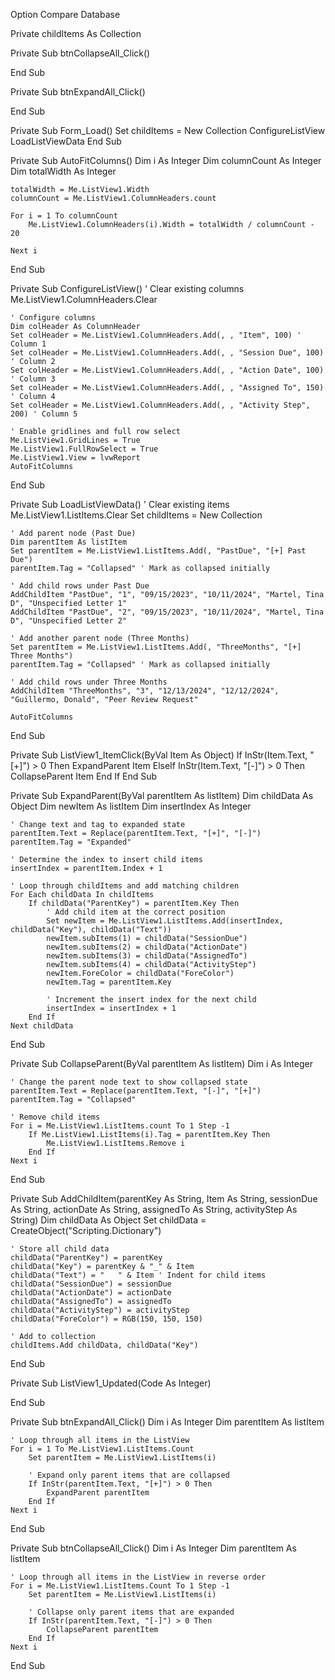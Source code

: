 Option Compare Database

Private childItems As Collection

Private Sub btnCollapseAll_Click()

End Sub

Private Sub btnExpandAll_Click()

End Sub

Private Sub Form_Load()
    Set childItems = New Collection
    ConfigureListView
    LoadListViewData
End Sub

Private Sub AutoFitColumns()
    Dim i As Integer
    Dim columnCount As Integer
    Dim totalWidth As Integer
    
    totalWidth = Me.ListView1.Width
    columnCount = Me.ListView1.ColumnHeaders.count
    
    For i = 1 To columnCount
        Me.ListView1.ColumnHeaders(i).Width = totalWidth / columnCount - 20

    Next i
End Sub

Private Sub ConfigureListView()
    ' Clear existing columns
    Me.ListView1.ColumnHeaders.Clear

    ' Configure columns
    Dim colHeader As ColumnHeader
    Set colHeader = Me.ListView1.ColumnHeaders.Add(, , "Item", 100) ' Column 1
    Set colHeader = Me.ListView1.ColumnHeaders.Add(, , "Session Due", 100) ' Column 2
    Set colHeader = Me.ListView1.ColumnHeaders.Add(, , "Action Date", 100) ' Column 3
    Set colHeader = Me.ListView1.ColumnHeaders.Add(, , "Assigned To", 150) ' Column 4
    Set colHeader = Me.ListView1.ColumnHeaders.Add(, , "Activity Step", 200) ' Column 5

    ' Enable gridlines and full row select
    Me.ListView1.GridLines = True
    Me.ListView1.FullRowSelect = True
    Me.ListView1.View = lvwReport
    AutoFitColumns
End Sub

Private Sub LoadListViewData()
    ' Clear existing items
    Me.ListView1.ListItems.Clear
    Set childItems = New Collection

    ' Add parent node (Past Due)
    Dim parentItem As listItem
    Set parentItem = Me.ListView1.ListItems.Add(, "PastDue", "[+] Past Due")
    parentItem.Tag = "Collapsed" ' Mark as collapsed initially

    ' Add child rows under Past Due
    AddChildItem "PastDue", "1", "09/15/2023", "10/11/2024", "Martel, Tina D", "Unspecified Letter 1"
    AddChildItem "PastDue", "2", "09/15/2023", "10/11/2024", "Martel, Tina D", "Unspecified Letter 2"

    ' Add another parent node (Three Months)
    Set parentItem = Me.ListView1.ListItems.Add(, "ThreeMonths", "[+] Three Months")
    parentItem.Tag = "Collapsed" ' Mark as collapsed initially

    ' Add child rows under Three Months
    AddChildItem "ThreeMonths", "3", "12/13/2024", "12/12/2024", "Guillermo, Donald", "Peer Review Request"
    
    AutoFitColumns
End Sub

Private Sub ListView1_ItemClick(ByVal Item As Object)
    If InStr(Item.Text, "[+]") > 0 Then
        ExpandParent Item
    ElseIf InStr(Item.Text, "[-]") > 0 Then
        CollapseParent Item
    End If
End Sub

Private Sub ExpandParent(ByVal parentItem As listItem)
    Dim childData As Object
    Dim newItem As listItem
    Dim insertIndex As Integer

    ' Change text and tag to expanded state
    parentItem.Text = Replace(parentItem.Text, "[+]", "[-]")
    parentItem.Tag = "Expanded"

    ' Determine the index to insert child items
    insertIndex = parentItem.Index + 1

    ' Loop through childItems and add matching children
    For Each childData In childItems
        If childData("ParentKey") = parentItem.Key Then
            ' Add child item at the correct position
            Set newItem = Me.ListView1.ListItems.Add(insertIndex, childData("Key"), childData("Text"))
            newItem.subItems(1) = childData("SessionDue")
            newItem.subItems(2) = childData("ActionDate")
            newItem.subItems(3) = childData("AssignedTo")
            newItem.subItems(4) = childData("ActivityStep")
            newItem.ForeColor = childData("ForeColor")
            newItem.Tag = parentItem.Key

            ' Increment the insert index for the next child
            insertIndex = insertIndex + 1
        End If
    Next childData
End Sub

Private Sub CollapseParent(ByVal parentItem As listItem)
    Dim i As Integer

    ' Change the parent node text to show collapsed state
    parentItem.Text = Replace(parentItem.Text, "[-]", "[+]")
    parentItem.Tag = "Collapsed"

    ' Remove child items
    For i = Me.ListView1.ListItems.count To 1 Step -1
        If Me.ListView1.ListItems(i).Tag = parentItem.Key Then
            Me.ListView1.ListItems.Remove i
        End If
    Next i
End Sub

Private Sub AddChildItem(parentKey As String, Item As String, sessionDue As String, actionDate As String, assignedTo As String, activityStep As String)
    Dim childData As Object
    Set childData = CreateObject("Scripting.Dictionary")
    
    ' Store all child data
    childData("ParentKey") = parentKey
    childData("Key") = parentKey & "_" & Item
    childData("Text") = "   " & Item ' Indent for child items
    childData("SessionDue") = sessionDue
    childData("ActionDate") = actionDate
    childData("AssignedTo") = assignedTo
    childData("ActivityStep") = activityStep
    childData("ForeColor") = RGB(150, 150, 150)

    ' Add to collection
    childItems.Add childData, childData("Key")
End Sub

Private Sub ListView1_Updated(Code As Integer)

End Sub


Private Sub btnExpandAll_Click()
    Dim i As Integer
    Dim parentItem As listItem

    ' Loop through all items in the ListView
    For i = 1 To Me.ListView1.ListItems.Count
        Set parentItem = Me.ListView1.ListItems(i)
        
        ' Expand only parent items that are collapsed
        If InStr(parentItem.Text, "[+]") > 0 Then
            ExpandParent parentItem
        End If
    Next i
End Sub

Private Sub btnCollapseAll_Click()
    Dim i As Integer
    Dim parentItem As listItem

    ' Loop through all items in the ListView in reverse order
    For i = Me.ListView1.ListItems.Count To 1 Step -1
        Set parentItem = Me.ListView1.ListItems(i)
        
        ' Collapse only parent items that are expanded
        If InStr(parentItem.Text, "[-]") > 0 Then
            CollapseParent parentItem
        End If
    Next i
End Sub
